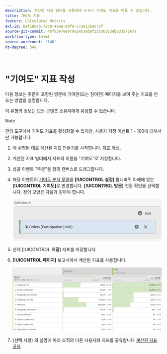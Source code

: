 ```yaml
---
description: 계산된 지표 빌더를 사용하여 누구나 기여도 지표를 만들 수 있습니다.
title: 기여도 지표
feature: Calculated Metrics
exl-id: bef185d6-72c0-4068-80f8-57261369573f
source-git-commit: 4bf8397ee979614539baf21b36363eb03357567a
workflow-type: tm+mt
source-wordcount: '146'
ht-degree: 34%

---
```


# &quot;기여도&quot; 지표 작성

다음 정보는 주문이 포함된 방문에 기여한(또는 참여한) 페이지를 보여 주는 지표를 만드는 방법을 설명합니다.

이 유형의 정보는 모든 콘텐츠 소유자에게 유용할 수 있습니다.

>[!NOTE]
>
>관리 도구에서 기여도 지표를 활성화할 수 있지만, 사용자 지정 이벤트 1 - 100에 대해서만 가능합니다.

1. 에 설명된 대로 계산된 지표 만들기를 시작합니다. [지표 작성](/help/components/c-calcmetrics/c-workflow/cm-workflow/c-build-metrics/cm-build-metrics.md).

1. 계산된 지표 빌더에서 지표의 이름을 &quot;기여도&quot;로 지정합니다.

1. 성공 이벤트 &quot;주문&quot;을 정의 캔버스로 드래그합니다.

1. 해당 이벤트의 [기여도 분석 모델](/help/components/c-calcmetrics/c-workflow/cm-workflow/c-build-metrics/m-metric-type-alloc.md)을 **[!UICONTROL 설정]** 톱니바퀴 아래에 있는 **[!UICONTROL 기여도]**&#x200B;로 변경합니다. **[!UICONTROL 방문]** 전환 확인을 선택합니다. 정의 모양은 다음과 같아야 합니다.

   ![](assets/participation.png)

1. 선택 [!UICONTROL **저장**] 지표를 저장합니다.

1. **[!UICONTROL 페이지]** 보고서에서 계산된 지표를 사용합니다.

   ![](assets/participation-pages.png)

1. (선택 사항) 의 설명에 따라 조직의 다른 사용자와 지표를 공유합니다 [계산된 지표 공유](/help/components/c-calcmetrics/c-workflow/cm-workflow/cm-sharing.md).
